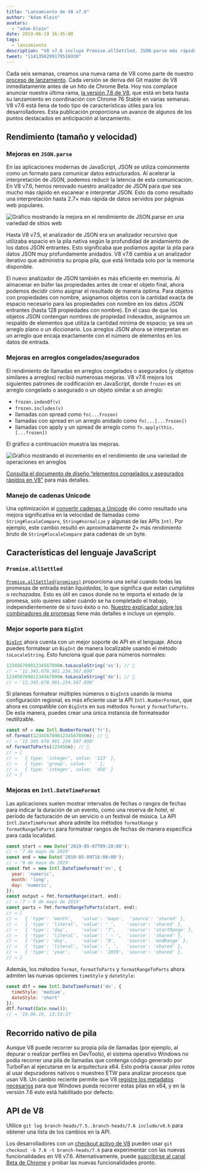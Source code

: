```yaml
---
title: "Lanzamiento de V8 v7.6"
author: "Adam Klein"
avatars:
  - "adam-klein"
date: 2019-06-19 16:45:00
tags:
  - lanzamiento
description: "V8 v7.6 incluye Promise.allSettled, JSON.parse más rápido, BigInts localizados, arreglos congelados/asegurados más veloces ¡y mucho más!"
tweet: "1141356209179516930"
---
```

Cada seis semanas, creamos una nueva rama de V8 como parte de nuestro [proceso de lanzamiento](/docs/release-process). Cada versión se deriva del Git master de V8 inmediatamente antes de un hito de Chrome Beta. Hoy nos complace anunciar nuestra última rama, [la versión 7.6 de V8](https://chromium.googlesource.com/v8/v8.git/+log/branch-heads/7.6), que está en beta hasta su lanzamiento en coordinación con Chrome 76 Stable en varias semanas. V8 v7.6 está llena de todo tipo de características útiles para los desarrolladores. Esta publicación proporciona un avance de algunos de los puntos destacados en anticipación al lanzamiento.

<!--truncate-->
## Rendimiento (tamaño y velocidad)

### Mejoras en `JSON.parse`

En las aplicaciones modernas de JavaScript, JSON se utiliza comúnmente como un formato para comunicar datos estructurados. Al acelerar la interpretación de JSON, podemos reducir la latencia de esta comunicación. En V8 v7.6, hemos renovado nuestro analizador de JSON para que sea mucho más rápido en escanear e interpretar JSON. Esto da como resultado una interpretación hasta 2.7× más rápida de datos servidos por páginas web populares.

![Gráfico mostrando la mejora en el rendimiento de `JSON.parse` en una variedad de sitios web](/_img/v8-release-76/json-parsing.svg)

Hasta V8 v7.5, el analizador de JSON era un analizador recursivo que utilizaba espacio en la pila nativa según la profundidad de anidamiento de los datos JSON entrantes. Esto significaba que podíamos agotar la pila para datos JSON muy profundamente anidados. V8 v7.6 cambia a un analizador iterativo que administra su propia pila, que está limitada solo por la memoria disponible.

El nuevo analizador de JSON también es más eficiente en memoria. Al almacenar en búfer las propiedades antes de crear el objeto final, ahora podemos decidir cómo asignar el resultado de manera óptima. Para objetos con propiedades con nombre, asignamos objetos con la cantidad exacta de espacio necesario para las propiedades con nombre en los datos JSON entrantes (hasta 128 propiedades con nombre). En el caso de que los objetos JSON contengan nombres de propiedad indexados, asignamos un respaldo de elementos que utiliza la cantidad mínima de espacio; ya sea un arreglo plano o un diccionario. Los arreglos JSON ahora se interpretan en un arreglo que encaja exactamente con el número de elementos en los datos de entrada.

### Mejoras en arreglos congelados/asegurados

El rendimiento de llamadas en arreglos congelados o asegurados (y objetos similares a arreglos) recibió numerosas mejoras. V8 v7.6 mejora los siguientes patrones de codificación en JavaScript, donde `frozen` es un arreglo congelado o asegurado o un objeto similar a un arreglo:

- `frozen.indexOf(v)`
- `frozen.includes(v)`
- llamadas con spread como `fn(...frozen)`
- llamadas con spread en un arreglo anidado como `fn(...[...frozen])`
- llamadas con apply y un spread de arreglo como `fn.apply(this, [...frozen])`

El gráfico a continuación muestra las mejoras.

![Gráfico mostrando el incremento en el rendimiento de una variedad de operaciones en arreglos](/_img/v8-release-76/frozen-sealed-elements.svg)

[Consulta el documento de diseño “elementos congelados y asegurados rápidos en V8”](https://bit.ly/fast-frozen-sealed-elements-in-v8) para más detalles.

### Manejo de cadenas Unicode

Una optimización al [convertir cadenas a Unicode](https://chromium.googlesource.com/v8/v8/+/734c1456d942a03d79aab4b3b0e57afbc803ceea) dio como resultado una mejora significativa en la velocidad de llamadas como `String#localeCompare`, `String#normalize` y algunas de las APIs `Intl`. Por ejemplo, este cambio resultó en aproximadamente 2× más rendimiento bruto de `String#localeCompare` para cadenas de un byte.

## Características del lenguaje JavaScript

### `Promise.allSettled`

[`Promise.allSettled(promises)`](/features/promise-combinators#promise.allsettled) proporciona una señal cuando todas las promesas de entrada están _liquidadas_, lo que significa que están _cumplidas_ o _rechazadas_. Esto es útil en casos donde no te importa el estado de la promesa, solo quieres saber cuándo se ha completado el trabajo, independientemente de si tuvo éxito o no. [Nuestro explicador sobre los combinadores de promesas](/features/promise-combinators) tiene más detalles e incluye un ejemplo.

### Mejor soporte para `BigInt`

[`BigInt`](/features/bigint) ahora cuenta con un mejor soporte de API en el lenguaje. Ahora puedes formatear un `BigInt` de manera localizable usando el método `toLocaleString`. Esto funciona igual que para números normales:

```js
12345678901234567890n.toLocaleString('es'); // 🐌
// → '12.345.678.901.234.567.890'
12345678901234567890n.toLocaleString('de'); // 🐌
// → '12.345.678.901.234.567.890'
```

Si planeas formatear múltiples números o `BigInt`s usando la misma configuración regional, es más eficiente usar la API `Intl.NumberFormat`, que ahora es compatible con `BigInt`s en sus métodos `format` y `formatToParts`. De esta manera, puedes crear una única instancia de formateador reutilizable.

```js
const nf = new Intl.NumberFormat('fr');
nf.format(12345678901234567890n); // 🚀
// → '12 345 678 901 234 567 890'
nf.formatToParts(123456n); // 🚀
// → [
// →   { type: 'integer', value: '123' },
// →   { type: 'group', value: ' ' },
// →   { type: 'integer', value: '456' }
// → ]
```

### Mejoras en `Intl.DateTimeFormat`

Las aplicaciones suelen mostrar intervalos de fechas o rangos de fechas para indicar la duración de un evento, como una reserva de hotel, el período de facturación de un servicio o un festival de música. La API `Intl.DateTimeFormat` ahora admite los métodos `formatRange` y `formatRangeToParts` para formatear rangos de fechas de manera específica para cada localidad.

```js
const start = new Date('2019-05-07T09:20:00');
// → '7 de mayo de 2019'
const end = new Date('2019-05-09T16:00:00');
// → '9 de mayo de 2019'
const fmt = new Intl.DateTimeFormat('en', {
  year: 'numeric',
  month: 'long',
  day: 'numeric',
});
const output = fmt.formatRange(start, end);
// → '7 – 9 de mayo de 2019'
const parts = fmt.formatRangeToParts(start, end);
// → [
// →   { 'type': 'month',   'value': 'mayo',  'source': 'shared' },
// →   { 'type': 'literal', 'value': ' ',    'source': 'shared' },
// →   { 'type': 'day',     'value': '7',    'source': 'startRange' },
// →   { 'type': 'literal', 'value': ' – ',  'source': 'shared' },
// →   { 'type': 'day',     'value': '9',    'source': 'endRange' },
// →   { 'type': 'literal', 'value': ', ',   'source': 'shared' },
// →   { 'type': 'year',    'value': '2019', 'source': 'shared' },
// → ]
```

Además, los métodos `format`, `formatToParts` y `formatRangeToParts` ahora admiten las nuevas opciones `timeStyle` y `dateStyle`:

```js
const dtf = new Intl.DateTimeFormat('de', {
  timeStyle: 'medium',
  dateStyle: 'short'
});
dtf.format(Date.now());
// → '19.06.19, 13:33:37'
```

## Recorrido nativo de pila

Aunque V8 puede recorrer su propia pila de llamadas (por ejemplo, al depurar o realizar perfiles en DevTools), el sistema operativo Windows no podía recorrer una pila de llamadas que contenga código generado por TurboFan al ejecutarse en la arquitectura x64. Esto podría causar _pilas rotas_ al usar depuradores nativos o muestreo ETW para analizar procesos que usan V8. Un cambio reciente permite que V8 [registre los metadatos necesarios](https://chromium.googlesource.com/v8/v8/+/3cda21de77d098a612eadf44d504b188a599c5f0) para que Windows pueda recorrer estas pilas en x64, y en la versión 7.6 esto está habilitado por defecto.

## API de V8

Utilice `git log branch-heads/7.5..branch-heads/7.6 include/v8.h` para obtener una lista de los cambios en la API.

Los desarrolladores con un [checkout activo de V8](/docs/source-code#using-git) pueden usar `git checkout -b 7.6 -t branch-heads/7.6` para experimentar con las nuevas funcionalidades en V8 v7.6. Alternativamente, puede [suscribirse al canal Beta de Chrome](https://www.google.com/chrome/browser/beta.html) y probar las nuevas funcionalidades pronto.
